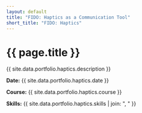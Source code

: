 ```yaml
---
layout: default
title: "FIDO: Haptics as a Communication Tool"
short_title: "FIDO: Haptics"
---
```


# {{ page.title }}

{{ site.data.portfolio.haptics.description }}

**Date:** {{ site.data.portfolio.haptics.date }}

**Course:** {{ site.data.portfolio.haptics.course }}

**Skills:** {{ site.data.portfolio.haptics.skills | join: ", " }}
